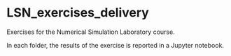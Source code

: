 # LSN_exercises_delivery

Exercises for the Numerical Simulation Laboratory course.

In each folder, the results of the exercise is reported in a Jupyter notebook.
